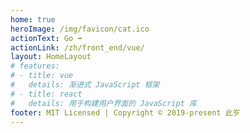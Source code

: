 ```yaml
---
home: true
heroImage: /img/favicon/cat.ico
actionText: Go ➡
actionLink: /zh/front_end/vue/
layout: HomeLayout
# features:
# - title: vue
#   details: 渐进式 JavaScript 框架
# - title: react
#   details: 用于构建用户界面的 JavaScript 库
footer: MIT Licensed | Copyright © 2019-present 此岁
---
```


<!-- ### clone
```bash
# clone item
git clone git@github.com:lxd0619/vuepress-blog.git

# install dependencies
npm install

# serve with hot reload at localhost:8080
npm run dev

# build for production with minification
npm run build

# deploy to github page
npm run d

# build&&pm2
# npm run server
```

::: warning 注意

请确保你的 Node.js 版本 >= 8。
::: -->

<!-- <Vssue/> -->
